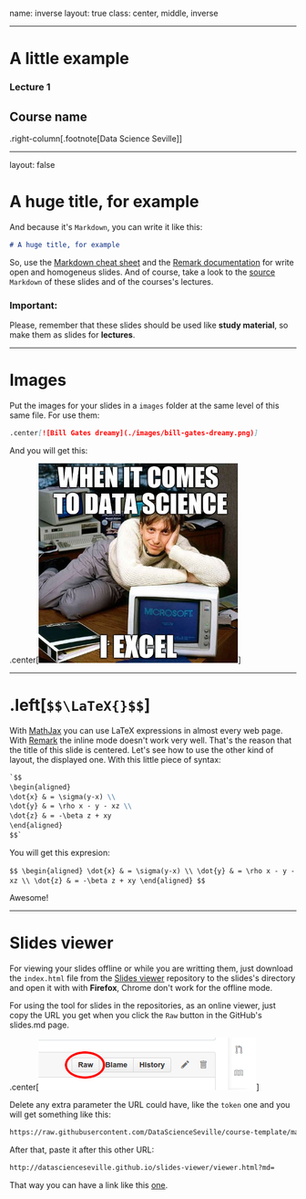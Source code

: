 name: inverse
layout: true
class: center, middle, inverse

---

# A little example
### Lecture 1
## Course name

.right-column[.footnote[Data Science Seville]]

---

layout: false

# A huge title, for example

And because it's `Markdown`, you can write it like this:

```markdown
# A huge title, for example
```

So, use the [Markdown cheat sheet](https://github.com/adam-p/markdown-here/wiki/Markdown-Cheatsheet) and the [Remark documentation](https://github.com/gnab/remark/wiki) for write open and homogeneus slides. And of course, take a look to the [source](https://github.com/DataScienceSeville/course-template/blob/master/Lecture%201:%20A%20little%20example/slides.md) `Markdown` of these slides and of the courses's lectures.

### Important:
Please, remember that these slides should be used like **study material**, so make them as slides for **lectures**.

---

# Images

Put the images for your slides in a `images` folder at the same level of this same file. For use them:

```markdown
.center[![Bill Gates dreamy](./images/bill-gates-dreamy.png)]
```
And you will get this:

.center[![Bill Gates dreamy](./images/bill-gates-dreamy.png)]

---

# .left[`$$\LaTeX{}$$`]

With [MathJax](http://www.mathjax.org/) you can use LaTeX expressions in almost every web page. With [Remark](https://github.com/gnab/remark) the inline mode doesn't work very well. That's the reason that the title of this slide is centered. Let's see how to use the other kind of layout, the displayed one. With this little piece of syntax:

```markdown
`$$
\begin{aligned}
\dot{x} & = \sigma(y-x) \\
\dot{y} & = \rho x - y - xz \\
\dot{z} & = -\beta z + xy
\end{aligned}
$$`
```

You will get this expresion:

`$$
\begin{aligned}
\dot{x} & = \sigma(y-x) \\
\dot{y} & = \rho x - y - xz \\
\dot{z} & = -\beta z + xy
\end{aligned}
$$`

Awesome!

---

# Slides viewer

For viewing your slides offline or while you are writting them, just download the `index.html` file from the [Slides viewer](https://github.com/DataScienceSeville/slides-viewer) repository to the slides's directory and open it with with **Firefox**, Chrome don't work for the offline mode.

For using the tool for slides in the repositories, as an online viewer, just copy the URL you get when you click the `Raw` button in the GitHub's slides.md page.

.center[![Raw button](./images/raw-button.png)]

Delete any extra parameter the URL could have, like the `token` one and you will get something like this:

```markdown
https://raw.githubusercontent.com/DataScienceSeville/course-template/master/Lecture%201:%20A%20little%20example/slides.md
```

After that, paste it after this other URL:

```markdown
http://datascienceseville.github.io/slides-viewer/viewer.html?md=
```

That way you can have a link like this [one](http://datascienceseville.github.io/slides-viewer/viewer.html?md=https://raw.githubusercontent.com/DataScienceSeville/course-template/master/Lecture%201:%20A%20little%20example/slides.md).
